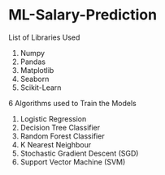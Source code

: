 # ML-Salary-Prediction

List of Libraries Used
1. Numpy
2. Pandas
3. Matplotlib
4. Seaborn
5. Scikit-Learn

6 Algorithms used to Train the Models
1. Logistic Regression
2. Decision Tree Classifier
3. Random Forest Classifier
4. K Nearest Neighbour
5. Stochastic Gradient Descent (SGD)
6. Support Vector Machine (SVM)
